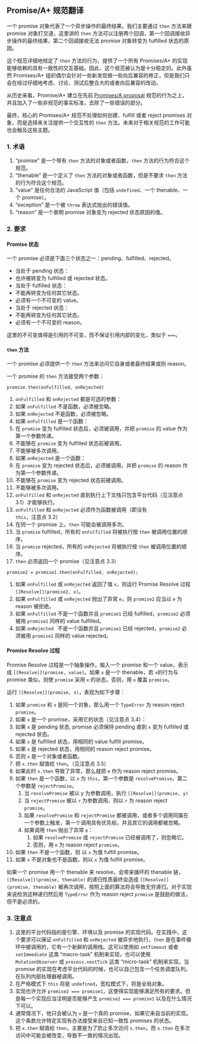 ## Promise/A+ 规范翻译

一个 promise 对象代表了一个异步操作的最终结果。我们主要通过 `then` 方法来跟 promise 对象打交道，这里讲的 `then` 方法可以注册两个回调，第一个回调接收异步操作的最终结果，第二个回调接收无法 promise 对象转变为 fulfilled 状态的原因。

这个规范详细地规定了 `then` 方法的行为，提供了一个所有 Promises/A+ 的实现能够依赖的具有一致性的交互基础。因此，这个规范被认为是十分稳定的。此外虽然 Promises/A+ 组织偶尔会针对一些新发现做一些向后兼容的修正，但是我们只会在经过仔细地考虑、讨论、测试后整合大的或者向后兼容的改动。

从历史来看，Promise/A+ 建立在先前 [Promises/A proposal](http://wiki.commonjs.org/wiki/Promises/A) 规范的行为之上，并且加入了一些非规范的事实标准，去除了一些错误的部分。

最终，核心的 Promises/A+ 规范不处理如何创建、fulfill 或者 reject promises 对象，而是选择来关注提供一个交互性的 `then` 方法。未来对于相关规范的工作可能也会触及这些主题。

### 1. 术语

1. “promise” 是一个带有 `then` 方法的对象或者函数，`then` 方法的行为符合这个规范。
2. “thenable” 是一个定义了 `then` 方法的对象或者函数，但是不要求 `then` 方法的行为符合这个规范。
3. “value” 是任何合法的 JavaScript 值（包括 `undefined`、一个 thenable、一个 promise）。
4. “exception” 是一个被 `throw` 表达式抛出的错误值。
5. “reason” 是一个表明 promise 对象变为 rejected 状态原因的值。

### 2. 要求

#### Promise 状态

一个 promise 必须是下面三个状态之一：pending、fulfilled、rejected。

- 当处于 pending 状态：
 - 也许被转变为 fulfilled 或 rejected 状态。
- 当处于 fulfilled 状态：
 - 不能再转变为任何其它状态。
 - 必须有一个不可变的 value。
- 当处于 rejected 状态：
 - 不能再转变为任何其它状态。
 - 必须有一个不可变的 reason。

这里的不可变值得是引用的不可变，而不保证引用内部的变化，类似于 `===`。
 
#### `then` 方法

一个 promise 必须提供一个 `then` 方法来访问它自身或者最终结果或则 reason。

一个 promise 的 `then` 方法接受两个参数：

```
promise.then(onFulfilled, onRejected)
```

1. `onFulfilled` 和 `onRejected` 都是可选的参数：
 1. 如果 `onFulfilled` 不是函数，必须被忽略。
 2. 如果 `onRejected` 不是函数，必须被忽略。
2. 如果 `onFulfilled` 是一个函数：
 1. 在 `promise` 变为 fulfilled 状态后，必须被调用，并把 `promise` 的 value 作为第一个参数传递。
 2. 不能够在 `promise` 变为 fulfilled 状态前被调用。
 3. 不能够被多次调用。
3. 如果 `onRejected` 是一个函数：
 1. 在 `promise` 变为 rejected 状态后，必须被调用，并把 `promise` 的 reason 作为第一个参数传递。
 2. 不能够在 `promise` 变为 rejected 状态前被调用。
 3. 不能够被多次调用。
4. `onFulfilled` 和 `onRejected` 直到执行上下文栈只包含平台代码（见注意点 3.1）才能够执行。
5. `onFulfilled` 和 `onRejected` 必须作为函数被调用（即没有 `this`，注意点 3.2）
6. 在同一个 promise 上，`then` 可能会被调用多次。
 1. 当 `promise` fulfilled，所有的 `onFulfilled` 将被执行按 `then` 被调用位置的顺序。
 2. 当 `promise` rejected，所有的 `onRejected` 将被执行按 `then` 被调用位置的顺序。
7. `then` 必须返回一个 promise（见注意点 3.3） 
```
promise2 = promise1.then(onFulfilled, onRejected);
```
 1. 如果 `onFulfilled` 或 `onRejected` 返回了值 `x`，则运行 Promise Resolve 过程 `[[Resolve]](promise2, x)`。
 2. 如果 `onFulfilled` 或 `onRejected` 抛出了异常 `e`，则 `promise2` 应当以 `e` 为 reason 被拒绝。
 3. 如果 `onFulfilled` 不是一个函数并且 `promise1` 已经 fulfilled，`promise2` 必须被用 `promise1` 同样的 value fulfilled。
 4. 如果 `onRejected ` 不是一个函数并且 `promise1` 已经 rejected，`promise2` 必须被用 `promise1` 同样的 value rejected。

#### Promise Resolve 过程

Promise Resolve 过程是一个抽象操作，输入一个 promise 和一个 value，表示成 `[[Resolve]](promise, value)`。如果 `x` 是一个 thenable，若 `x`的行为与 promise 类似，则使 `promise` 采用 `x` 的状态。否则，用 `x` 覆盖 `promise`。

运行 `[[Resolve]](promise, x)`，表现为如下步骤：

1. 如果 `promise` 和 `x` 是同一个对象，那么用一个 `TypeError` 为 reason reject `promise`。
2. 如果 `x` 是一个 promise，采用它的状态（见注意点 3.4）：
 1. 如果 `x` 是 pending 状态, promise 必须保持 pending 直到 `x` 变为 fulfilled 或 rejected 状态。
 2. 如果 `x` 是 fulfilled 状态，用相同的 value fulfill promise。
 3. 如果 `x` 是 rejected 状态，用相同的 reason reject promise。
3. 否则 `x` 是一个对象或者函数。
 1. 把 `x.then` 赋值给 `then`。（见注意点 3.5）
 2. 如果此时 `x.then` 导致了异常，那么就把 `e` 作为 reason reject promise。
 3. 如果 `then` 是一个函数，以 `x` 为 `this`，第一个参数是 `resolvePromise`，第二个参数是 `rejectPromise`。
     1. 当 `resolvePromise` 被以 y 为参数调用，执行 `[[Resolve]](promise, y)`
     2. 当 `rejectPromise` 被以 `r` 为参数调用，则以 `r` 为 reason reject `promise`。
     3. 如果 `resolvePromise` 和 `rejectPromise` 都被调用，或者多个调用同属在一个参数上触发，第一个调用具有优先权，并且其它的调用都被忽略。
     4. 如果调用 `then` 抛出了异常 `e`：
         1. 如果 `resolvePromise` 或 `rejectPromise` 已经被调用了，则忽略它。
         2. 否则，用 `e` 为 reason reject `promise`。
 4. 如果 `then` 不是一个函数，则 以 `x` 为值 fulfill promise。
4. 如果 `x` 不是对象也不是函数，则以 `x` 为值 fulfill promise。

如果一个 promise 用一个 thenable 来 resolve，会带来循环的 thenable 链，`[[Resolve]](promise, thenable)` 的递归性质最终会造成 `[[Resolve]](promise, thenable)` 被再次调用，按照上面的算法将会导致无穷递归。对于实现来说检测这种递归然后用 `TypeError` 作为 reason reject `promise` 是鼓励的做法，但不是必须的。

### 3. 注意点     

1. 这里的平台代码指的是引擎、环境以及 promise 的实现代码。在实践中，这个要求可以保证 `onFulfilled` 和 `onRejected` 被异步地执行，`then` 是在事件循环中被调用的，它有一个新鲜的调用栈。这可以使用如 `setTimeout` 或者 `setImmediate` 这类 “macro-task” 机制来实现，也可以使用 `MutationObserver` 或 `process.nextTick` 这类 “micro-task” 机制来实现。当 promise 的实现在考虑平台代码的时候，也可以自己包含一个任务调度队列，在队列内部处理器被调用。
2. 在严格模式下 `this` 将是 `undefined`，宽松模式下，将是全局对象。
3. 实现也许允许 `promise2 === promise1`，这使得实现能够满足所有的要求。但是每一个实现应当注明是否能够产生 `promise2 === promise1` 以及在什么情况下可以。
4. 通常情况下，他只会被认为 `x` 是一个真的 promise，如果它来自当前的实现。这个条款允许特定实现有办法接受来自已知一致性 promises 的状态。
5. 把 `x.then` 赋值给 `then`，主要是为了防止多次访问 `x.then`，而 `x.then` 在多次访问中可能会被改变，导致不一致的情况出现。 

